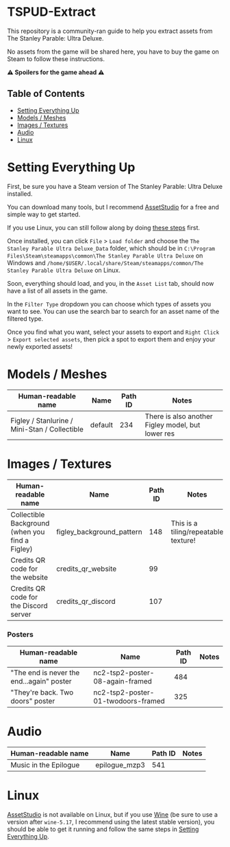 # TSPUD-Extract
This repository is a community-ran guide to help you extract assets from The Stanley Parable: Ultra Deluxe.

No assets from the game will be shared here, you have to buy the game on Steam to follow these instructions.

**⚠️ Spoilers for the game ahead ⚠️**

## Table of Contents
- [Setting Everything Up](#setting-everything-up)
- [Models / Meshes](#models--meshes)
- [Images / Textures](#images--textures)
- [Audio](#audio)
- [Linux](#linux)

# Setting Everything Up
First, be sure you have a Steam version of The Stanley Parable: Ultra Deluxe installed.

You can download many tools, but I recommend [AssetStudio](https://github.com/Perfare/AssetStudio/releases) for a free and simple way to get started.

If you use Linux, you can still follow along by doing [these steps](#linux) first.

Once installed, you can click `File` > `Load folder` and choose the `The Stanley Parable Ultra Deluxe_Data` folder, which should be in `C:\Program Files\Steam\steamapps\common\The Stanley Parable Ultra Deluxe` on Windows and `/home/$USER/.local/share/Steam/steamapps/common/The Stanley Parable Ultra Deluxe` on Linux.

Soon, everything should load, and you, in the `Asset List` tab, should now have a list of all assets in the game.

In the `Filter Type` dropdown you can choose which types of assets you want to see. You can use the search bar to search for an asset name of the filtered type.

Once you find what you want, select your assets to export and `Right Click` > `Export selected assets`, then pick a spot to export them and enjoy your newly exported assets!

# Models / Meshes

| Human-readable name | Name | Path ID | Notes |
|---|---|---|---|
|Figley / Stanlurine / Mini-Stan / Collectible | default | 234 | There is also another Figley model, but lower res |

# Images / Textures

| Human-readable name | Name | Path ID | Notes |
|---|---|---|---|
|Collectible Background (when you find a Figley)|figley_background_pattern|148|This is a tiling/repeatable texture!|
|Credits QR code for the website|credits_qr_website|99||
|Credits QR code for the Discord server|credits_qr_discord|107||

### Posters

| Human-readable name | Name | Path ID | Notes |
|---|---|---|---|
|"The end is never the end...again" poster|nc2-tsp2-poster-08-again-framed|484||
|"They're back. Two doors" poster|nc2-tsp2-poster-01-twodoors-framed|325||

# Audio
| Human-readable name | Name | Path ID | Notes |
|---|---|---|---|
|Music in the Epilogue|epilogue_mzp3|541||

# Linux
[AssetStudio](https://github.com/Perfare/AssetStudio/releases) is not available on Linux, but if you use [Wine](https://winehq.org) (be sure to use a version after `wine-5.17`, I recommend using the latest stable version), you should be able to get it running and follow the same steps in [Setting Everything Up](#setting-everything-up).
